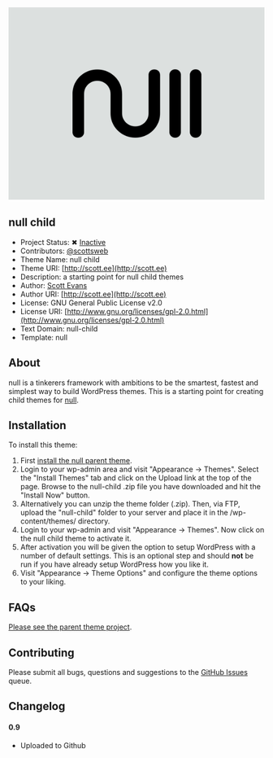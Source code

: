 ![null child logo](https://raw.githubusercontent.com/scottsweb/null-child/master/screenshot.png)

## null child

* Project Status: ✖ [Inactive](https://github.com/scottsweb/null/)
* Contributors: [@scottsweb](http://twitter.com/scottsweb)
* Theme Name: null child
* Theme URI: [http://scott.ee](http://scott.ee)
* Description: a starting point for null child themes
* Author: [Scott Evans](http://scott.ee)
* Author URI: [http://scott.ee](http://scott.ee)
* License: GNU General Public License v2.0
* License URI: [http://www.gnu.org/licenses/gpl-2.0.html](http://www.gnu.org/licenses/gpl-2.0.html)
* Text Domain: null-child
* Template: null

## About

null is a tinkerers framework with ambitions to be the smartest, fastest and simplest way to build WordPress themes. This is a starting point for creating child themes for [null](https://github.com/scottsweb/null).

## Installation

To install this theme:

1. First [install the null parent theme](https://github.com/scottsweb/null#installation).
1. Login to your wp-admin area and visit "Appearance -> Themes". Select the "Install Themes" tab and click on the Upload link at the top of the page. Browse to the null-child .zip file you have downloaded and hit the "Install Now" button.
1. Alternatively you can unzip the theme folder (.zip). Then, via FTP, upload the "null-child" folder to your server and place it in the /wp-content/themes/ directory.
1. Login to your wp-admin and visit "Appearance -> Themes". Now click on the null child theme to activate it.
1. After activation you will be given the option to setup WordPress with a number of default settings. This is an optional step and should **not** be run if you have already setup WordPress how you like it.
1. Visit "Appearance -> Theme Options" and configure the theme options to your liking. 

## FAQs

[Please see the parent theme project](https://github.com/scottsweb/null).

## Contributing 

Please submit all bugs, questions and suggestions to the [GitHub Issues](https://github.com/scottsweb/null/issues) queue.

## Changelog

#### 0.9
* Uploaded to Github
